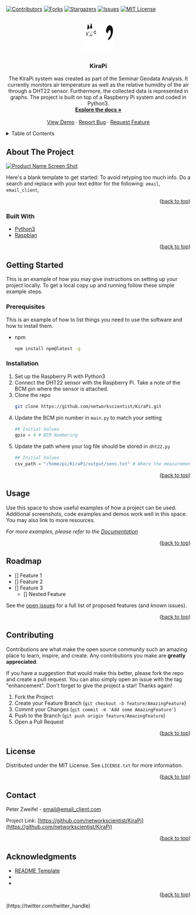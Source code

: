 <div id="top"></div>
<!--
*** Thanks for checking out the Best-README-Template. If you have a suggestion
*** that would make this better, please fork the repo and create a pull request
*** or simply open an issue with the tag "enhancement".
*** Don't forget to give the project a star!
*** Thanks again! Now go create something AMAZING! :D
-->



<!-- PROJECT SHIELDS -->
<!--
*** I'm using markdown "reference style" links for readability.
*** Reference links are enclosed in brackets [ ] instead of parentheses ( ).
*** See the bottom of this document for the declaration of the reference variables
*** for contributors-url, forks-url, etc. This is an optional, concise syntax you may use.
*** https://www.markdownguide.org/basic-syntax/#reference-style-links
-->
[![Contributors][contributors-shield]][contributors-url]
[![Forks][forks-shield]][forks-url]
[![Stargazers][stars-shield]][stars-url]
[![Issues][issues-shield]][issues-url]
[![MIT License][license-shield]][license-url]



<!-- PROJECT LOGO -->
<br />
<div align="center">
  <a href="https://github.com/networkscientist/KiraPi">
    <img src="images/logo.svg" alt="Logo" width="80" height="80">
  </a>

<h3 align="center">KiraPi</h3>

  <p align="center">
    The KiraPi system was created as part of the Seminar Geodata Analysis. It currently monitors air temperature as well as the relative humidity of the air through a DHT22 sensor. Furthermore, the collected data is represented in graphs. The project is built on top of a Raspberry Pi system and coded in Python3.
    <br />
    <a href="https://github.com/networkscientist/KiraPi/wiki"><strong>Explore the docs »</strong></a>
    <br />
    <br />
    <a href="https://github.com/networkscientist/KiraPi">View Demo</a>
    ·
    <a href="https://github.com/networkscientist/KiraPi/issues">Report Bug</a>
    ·
    <a href="https://github.com/networkscientist/KiraPi/issues">Request Feature</a>
  </p>
</div>



<!-- TABLE OF CONTENTS -->
<details>
  <summary>Table of Contents</summary>
  <ol>
    <li>
      <a href="#about-the-project">About The Project</a>
      <ul>
        <li><a href="#built-with">Built With</a></li>
      </ul>
    </li>
    <li>
      <a href="#getting-started">Getting Started</a>
      <ul>
        <li><a href="#prerequisites">Prerequisites</a></li>
        <li><a href="#installation">Installation</a></li>
      </ul>
    </li>
    <li><a href="#usage">Usage</a></li>
    <li><a href="#roadmap">Roadmap</a></li>
    <li><a href="#contributing">Contributing</a></li>
    <li><a href="#license">License</a></li>
    <li><a href="#contact">Contact</a></li>
    <li><a href="#acknowledgments">Acknowledgments</a></li>
  </ol>
</details>



<!-- ABOUT THE PROJECT -->
## About The Project

[![Product Name Screen Shot][product-screenshot]](https://example.com)

Here's a blank template to get started: To avoid retyping too much info. Do a search and replace with your text editor for the following: `email`, `email_client`,

<p align="right">(<a href="#top">back to top</a>)</p>



### Built With

* [Python3](https://python.org/)
* [Raspbian](https://raspbian.org)
<p align="right">(<a href="#top">back to top</a>)</p>



<!-- GETTING STARTED -->
## Getting Started

This is an example of how you may give instructions on setting up your project locally.
To get a local copy up and running follow these simple example steps.

### Prerequisites

This is an example of how to list things you need to use the software and how to install them.
* npm
  ```sh
  npm install npm@latest -g
  ```

### Installation

1. Set up the Raspberry Pi with Python3
2. Connect the DHT22 sensor with the Raspberry Pi. Take a note of the BCM pin where the sensor is attached.
3. Clone the repo
   ```sh
   git clone https://github.com/networkscientist/KiraPi.git
   ```
4. Update the BCM pin number in `main.py` to match your setting
    ```python
    ## Initial Values
    gpio = 4 # BCM Numbering
    ```
5. Update the path where your log file should be stored in `dht22.py`
    ```python
    ## Initial Values
    csv_path = "/home/pi/KiraPi/output/sens.txt" # Where the measurements will be stored
    ```

<p align="right">(<a href="#top">back to top</a>)</p>



<!-- USAGE EXAMPLES -->
## Usage

Use this space to show useful examples of how a project can be used. Additional screenshots, code examples and demos work well in this space. You may also link to more resources.

_For more examples, please refer to the [Documentation](https://example.com)_

<p align="right">(<a href="#top">back to top</a>)</p>



<!-- ROADMAP -->
## Roadmap

- [] Feature 1
- [] Feature 2
- [] Feature 3
    - [] Nested Feature

See the [open issues](https://github.com/networkscientist/KiraPi/issues) for a full list of proposed features (and known issues).

<p align="right">(<a href="#top">back to top</a>)</p>



<!-- CONTRIBUTING -->
## Contributing

Contributions are what make the open source community such an amazing place to learn, inspire, and create. Any contributions you make are **greatly appreciated**.

If you have a suggestion that would make this better, please fork the repo and create a pull request. You can also simply open an issue with the tag "enhancement".
Don't forget to give the project a star! Thanks again!

1. Fork the Project
2. Create your Feature Branch (`git checkout -b feature/AmazingFeature`)
3. Commit your Changes (`git commit -m 'Add some AmazingFeature'`)
4. Push to the Branch (`git push origin feature/AmazingFeature`)
5. Open a Pull Request

<p align="right">(<a href="#top">back to top</a>)</p>



<!-- LICENSE -->
## License

Distributed under the MIT License. See `LICENSE.txt` for more information.

<p align="right">(<a href="#top">back to top</a>)</p>



<!-- CONTACT -->
## Contact

Peter Zweifel - email@email_client.com

Project Link: [https://github.com/networkscientist/KiraPi](https://github.com/networkscientist/KiraPi)

<p align="right">(<a href="#top">back to top</a>)</p>



<!-- ACKNOWLEDGMENTS -->
## Acknowledgments

* [README Template](https://github.com/othneildrew/Best-README-Template)
* []()
* []()

<p align="right">(<a href="#top">back to top</a>)</p>
(https://twitter.com/twitter_handle)


<!-- MARKDOWN LINKS & IMAGES -->
<!-- https://www.markdownguide.org/basic-syntax/#reference-style-links -->
[contributors-shield]: https://img.shields.io/github/contributors/networkscientist/KiraPi.svg?style=for-the-badge
[contributors-url]: https://github.com/networkscientist/KiraPi/graphs/contributors
[forks-shield]: https://img.shields.io/github/forks/networkscientist/KiraPi.svg?style=for-the-badge
[forks-url]: https://github.com/networkscientist/KiraPi/network/members
[stars-shield]: https://img.shields.io/github/stars/networkscientist/KiraPi.svg?style=for-the-badge
[stars-url]: https://github.com/networkscientist/KiraPi/stargazers
[issues-shield]: https://img.shields.io/github/issues/networkscientist/KiraPi.svg?style=for-the-badge
[issues-url]: https://github.com/networkscientist/KiraPi/issues
[license-shield]: https://img.shields.io/github/license/networkscientist/KiraPi.svg?style=for-the-badge
[license-url]: https://github.com/networkscientist/KiraPi/blob/master/LICENSE.txt
[product-screenshot]: images/screenshot.png
